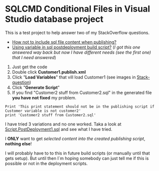 # SQLCMD Conditional Files in Visual Studio database project

This is a test project to help answer two of my StackOverflow questions.

* [How not to include sql file content when publishing?](http://stackoverflow.com/questions/42846424/how-not-to-include-sql-file-content-when-publishing)
* [Using variable in sql postdeployment build script?](http://stackoverflow.com/questions/26178189/using-variable-in-sql-postdeployment-build-script) (*I got this one answered way back but now I have different needs (see the first one) that I need answered*)

 1. Just get the code
 2. Double click **Customer1.publish.xml** 
 3. Click "**Load Variables**" that vill load Customer1 (see images in [Stack-question](http://stackoverflow.com/questions/42846424/how-not-to-include-sql-file-content-when-publishing))
 4. Click "**Generate Script**"
 5. If you find "Customer2 stuff from Customer2.sql" in the generated file **you have not fixed** my problem.
 ```
Print 'This print statement should not be in the publishing script if Customer variable is not customer2'
print 'Customer2 stuff from Customer2.sql'
```

I have tried 3 variations and no one worked. Taka a look at [Script.PostDeployment1.sql](https://github.com/sturlath/SQLCMDConditionalFiles/blob/master/SQLCMDConditionalFiles/Script.PostDeployment1.sql) and see what I have tried.

 I **ONLY** want to get *selected content into the created publishing script*, **nothing else**!
 
 I will probably have to to this in future build scripts (or manually until that gets setup). But until then I´m hoping somebody can just tell me if this is possible or not in the deployment scripts.
 
